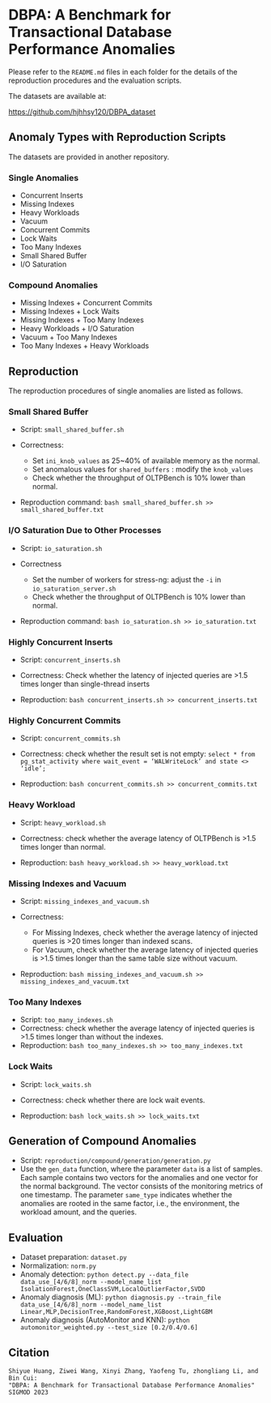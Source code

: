 # DBPA: A Benchmark for Transactional Database Performance Anomalies

Please refer to the `README.md` files in each folder for the details of the reproduction procedures and the evaluation scripts.

The datasets are available at: 

https://github.com/hjhhsy120/DBPA_dataset

## Anomaly Types with Reproduction Scripts

The datasets are provided in another repository.

### Single Anomalies

- Concurrent Inserts
- Missing Indexes
- Heavy Workloads
- Vacuum
- Concurrent Commits
- Lock Waits
- Too Many Indexes
- Small Shared Buffer
- I/O Saturation

### Compound Anomalies

- Missing Indexes + Concurrent Commits
- Missing Indexes + Lock Waits
- Missing Indexes + Too Many Indexes
- Heavy Workloads + I/O Saturation
- Vacuum + Too Many Indexes
- Too Many Indexes + Heavy Workloads

## Reproduction

The reproduction procedures of single anomalies are listed as follows.

### Small Shared Buffer

- Script: `small_shared_buffer.sh` 


- Correctness: 
  - Set `ini_knob_values` as 25~40% of available memory as the normal. 
  - Set anomalous values for `shared_buffers` : modify the `knob_values` 
  - Check whether the throughput of OLTPBench is 10% lower than normal.
- Reproduction command: `bash small_shared_buffer.sh >> small_shared_buffer.txt` 

### I/O Saturation Due to Other Processes

- Script: `io_saturation.sh`
- Correctness
  - Set the number of workers for stress-ng: adjust the `-i` in  `io_saturation_server.sh` 
  - Check whether the throughput of OLTPBench is 10% lower than normal.


- Reproduction command: `bash io_saturation.sh >> io_saturation.txt` 

### Highly Concurrent Inserts

- Script: `concurrent_inserts.sh` 


- Correctness: Check whether the latency of injected queries are >1.5 times longer than single-thread inserts
- Reproduction: `bash concurrent_inserts.sh >> concurrent_inserts.txt` 

### Highly Concurrent Commits

- Script: `concurrent_commits.sh` 


- Correctness: check whether the result set is not empty: `select * from pg_stat_activity where wait_event = ‘WALWriteLock’ and state <> ‘idle’;` 
- Reproduction: `bash concurrent_commits.sh >> concurrent_commits.txt` 

### Heavy Workload

- Script: `heavy_workload.sh` 


- Correctness: check whether the average latency of OLTPBench is >1.5 times longer than normal.
- Reproduction: `bash heavy_workload.sh >> heavy_workload.txt` 

### Missing Indexes and Vacuum

- Script: `missing_indexes_and_vacuum.sh` 


- Correctness: 
  - For Missing Indexes, check whether the average latency of injected queries is >20 times longer than indexed scans.
  - For Vacuum, check whether the average latency of injected queries is >1.5 times longer than the same table size without vacuum.
- Reproduction: `bash missing_indexes_and_vacuum.sh >> missing_indexes_and_vacuum.txt` 

### Too Many Indexes

- Script: `too_many_indexes.sh` 
- Correctness: check whether the average latency of injected queries is >1.5 times longer than without the indexes.
- Reproduction: `bash too_many_indexes.sh >> too_many_indexes.txt` 

### Lock Waits

- Script: `lock_waits.sh` 


- Correctness: check whether there are lock wait events.
- Reproduction: `bash lock_waits.sh >> lock_waits.txt` 

## Generation of Compound Anomalies

- Script: `reproduction/compound/generation/generation.py`
- Use the `gen_data` function, where the parameter `data` is a list of samples. Each sample contains two vectors for the anomalies and one vector for the normal background. The vector consists of the monitoring metrics of one timestamp. The parameter `same_type` indicates whether the anomalies are rooted in the same factor, i.e., the environment, the workload amount, and the queries.

## Evaluation

- Dataset preparation: `dataset.py`
- Normalization: `norm.py`
- Anomaly detection: `python detect.py --data_file data_use_[4/6/8]_norm --model_name_list IsolationForest,OneClassSVM,LocalOutlierFactor,SVDD`
- Anomaly diagnosis (ML):  `python diagnosis.py --train_file data_use_[4/6/8]_norm --model_name_list Linear,MLP,DecisionTree,RandomForest,XGBoost,LightGBM` 
- Anomaly diagnosis (AutoMonitor and KNN): `python automonitor_weighted.py --test_size [0.2/0.4/0.6]`

## Citation

```
Shiyue Huang, Ziwei Wang, Xinyi Zhang, Yaofeng Tu, zhongliang Li, and Bin Cui:
"DBPA: A Benchmark for Transactional Database Performance Anomalies"
SIGMOD 2023
```